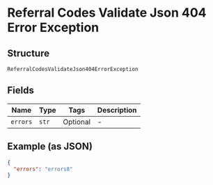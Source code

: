 
# Referral Codes Validate Json 404 Error Exception

## Structure

`ReferralCodesValidateJson404ErrorException`

## Fields

| Name | Type | Tags | Description |
|  --- | --- | --- | --- |
| `errors` | `str` | Optional | - |

## Example (as JSON)

```json
{
  "errors": "errors8"
}
```

